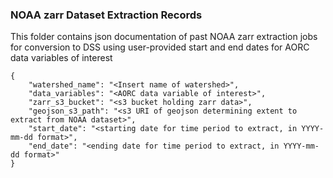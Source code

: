 ### NOAA zarr Dataset Extraction Records

This folder contains json documentation of past NOAA zarr extraction jobs for conversion to DSS using user-provided start and end dates for AORC data variables of interest

```
{
    "watershed_name": "<Insert name of watershed>",
    "data_variables": "<AORC data variable of interest>",
    "zarr_s3_bucket": "<s3 bucket holding zarr data>",
    "geojson_s3_path": "<s3 URI of geojson determining extent to extract from NOAA dataset>",
    "start_date": "<starting date for time period to extract, in YYYY-mm-dd format>",
    "end_date": "<ending date for time period to extract, in YYYY-mm-dd format>"
}
```